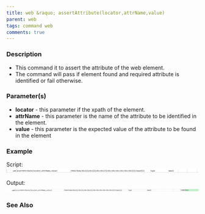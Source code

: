 ```yaml
---
title: web &raquo; assertAttribute(locator,attrName,value)
parent: web
tags: command web
comments: true
---
```


### Description

- This command it to assert the attribute of the web element.
- The command will pass if element found and required attribute is identified or fail otherwise.

### Parameter(s)

- **locator** - this parameter if the xpath of the element.
- **attrName** - this parameter is the name of the attribute to be identified in the element.
- **value** - this parameter is the expected value of the attribute to be found in the element

### Example

Script:<br/>
![](image/assertAttribute_01.png)

Output:<br/>
![](image/assertAttribute_02.png)

### See Also